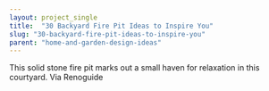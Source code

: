 ```yaml
---
layout: project_single
title:  "30 Backyard Fire Pit Ideas to Inspire You"
slug: "30-backyard-fire-pit-ideas-to-inspire-you"
parent: "home-and-garden-design-ideas"
---
```

This solid stone fire pit marks out a small haven for relaxation in this courtyard. Via Renoguide